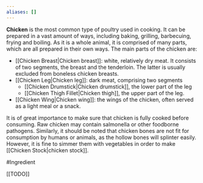 ```yaml
---
aliases: []
---
```


**Chicken** is the most common type of poultry used in cooking. It can be prepared in a vast amount of ways, including baking, grilling, barbecuing, frying and boiling. As it is a whole animal, it is comprised of many parts, which are all prepared in their own ways.
The main parts of the chicken are:
- [[Chicken Breast|Chicken breast]]: white, relatively dry meat. It consists of two segments, the breast and the tenderloin. The latter is usually excluded from boneless chicken breasts.
- [[Chicken Leg|Chicken leg]]: dark meat, comprising two segments
	- [[Chicken Drumstick|Chicken drumstick]], the lower part of the leg
	- [[Chicken Thigh Fillet|Chicken thigh]], the upper part of the leg.
- [[Chicken Wing|Chicken wing]]: the wings of the chicken, often served as a light meal or a snack. 

It is of great importance to make sure that chicken is fully cooked before consuming. Raw chicken may contain salmonella or other foodborne pathogens.
Similarly, it should be noted that chicken bones are not fit for consumption by humans or animals, as the hollow bones will splinter easily. However, it is fine to simmer them with vegetables in order to make [[Chicken Stock|chicken stock]].

#Ingredient 

[[TODO]]